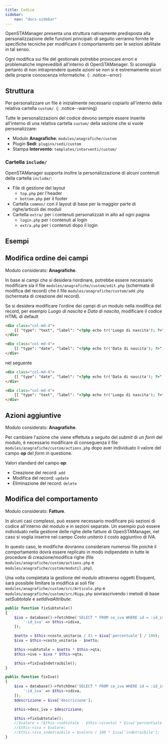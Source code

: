```yaml
---
title: Codice
sidebar:
    nav: "docs-sidebar"
---
```


OpenSTAManager presenta una struttura nativamente predisposta alla personalizzazione delle funzioni principali: di seguito verranno fornite le specifiche tecniche per modificare il comportamento per le sezioni abilitate in tal senso.

Ogni modifica sui file del gestionale potrebbe provocare errori e problematiche imprevedibili all'interno di OpenSTAManager.
Si sconsiglia pertanto di non intraprendere queste azioni se non si è estremamente sicuri delle proprie conoscenza informatiche.
{: .notice--error}

## Struttura

Per personalizzare un file è inizialmente necessario copiarlo all'interno della relativa cartella `custom/`.
{: .notice--warning}

Tutte le personalizzazioni del codice devono sempre essere inserite all'interno di una relativa cartella `custom/` della sezione che si vuole personalizzare:
  - Modulo **Anagrafiche**: `modules/anagrafiche/custom`
  - Plugin **Sedi**: `plugins/sedi/custom`
  - Stampa **Intervento**: `templates/interventi/custom/`

### Cartella `include/`

OpenSTAManager supporta inoltre la personalizzazione di alcuni contenuti della cartella `include/`:
  - File di gestione del layout
    - `top.php` per l'header
    - `bottom.php` per il footer
  - Cartella `common/` con il layout di base per la maggior parte di righe/articoli dei moduli
  - Cartella `extra/` per i contenuti personalizzati in alto ad ogni pagina
    - `login.php` per i contenuti al login
    - `extra.php` per i contenuti dopo il login

## Esempi

## Modifica ordine dei campi

Modulo considerato: **Anagrafiche**.

In base ai campi che si desidera riordinare, potrebbe essere necessario modificare sia il file `modules/anagrafiche/custom/edit.php` (schermata di modifica del record) che il file `modules/anagrafiche/custom/add.php` (schermata di creazione del record).

Se si desidera modificare l'ordine dei campi di un modulo nella modifica del record, per esempio *Luogo di nascita* e *Data di nascita*, modificare il codice HTML di default
```html
<div class="col-md-4">
    {[ "type": "text", "label": "<?php echo tr('Luogo di nascita'); ?>", "name": "luogo_nascita", "value": "$luogo_nascita$" ]}
</div>

<div class="col-md-4">
    {[ "type": "date", "label": "<?php echo tr('Data di nascita'); ?>", "maxlength": 10, "name": "data_nascita", "value": "$data_nascita$" ]}
</div>
```
nel seguente
```html
<div class="col-md-4">
    {[ "type": "date", "label": "<?php echo tr('Data di nascita'); ?>", "maxlength": 10, "name": "data_nascita", "value": "$data_nascita$" ]}
</div>

<div class="col-md-4">
    {[ "type": "text", "label": "<?php echo tr('Luogo di nascita'); ?>", "name": "luogo_nascita", "value": "$luogo_nascita$" ]}
</div>
```

## Azioni aggiuntive

Modulo considerato: **Anagrafiche**.

Per cambiare l'azione che viene effettuta a seguito del *submit* di un *form* del modulo, è necessario modificare di conseguenza il file `modules/anagrafiche/custom/actions.php` dopo aver individuato il valore del campo **op** del *form* in questione.

Valori standard del campo **op**:
  - Creazione del record: `add`
  - Modifica del record: `update`
  - Eliminazione del record: `delete`

## Modifica del comportamento

Modulo considerato: **Fatture**.

In alcuni casi complessi, può essere necessario modificare più sezioni di codice all'interno del modulo e in sezioni separate.
Un esempio può essere individuato nella gestione delle righe delle fatture di OpenSTAManager, nel caso si voglia inserire nel campo *Costo unitario* il costo aggiuntivo di IVA.

In questo caso, le modifiche dovranno considerare numerosi file poichè il comportamento dovrà essere replicato in modo indipendete in tutte le procedure di creazione/modifica righe (file `modules/anagrafiche/custom/actions.php` e `modules/anagrafiche/custom/modutil.php`).

Una volta completata la gestione del modulo attraverso oggetti Eloquent, sarà possibile limitare la modifica ai soli file `modules/anagrafiche/custom/src/Articolo.php` e `modules/anagrafiche/custom/src/Riga.php` sovrascrivendo i metodi di base *setSubtotale* e *setIdIvaAttribute*:
```php
public function fixSubtotale()
{
    $iva = database()->fetchOne('SELECT * FROM co_iva WHERE id = :id_iva', [
        ':id_iva' => $this->idiva,
    ]);

    $netto = $this->costo_unitario / (1 + $iva['percentuale'] / 100);
    $iva = $this->costo_unitario - $netto;

    $this->subtotale = $netto * $this->qta;
    $this->iva = $iva * $this->qta;

    $this->fixIvaIndetraibile();
}

public function fixIva()
{
    $iva = database()->fetchOne('SELECT * FROM co_iva WHERE id = :id_iva', [
        ':id_iva' => $this->idiva,
    ]);
    $descrizione = $iva['descrizione'];

    $this->desc_iva = $descrizione;

    $this->fixSubtotale();
    //$valore = ($this->subtotale - $this->sconto) * $iva['percentuale'] / 100;
    //$this->iva = $valore;
    //$this->iva_indetraibile = $valore / 100 * $iva['indetraibile'];
}
```
